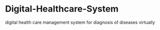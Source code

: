 # Digital-Healthcare-System
digital health care management system for diagnosis of diseases virtually
